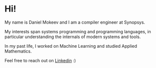 # Hi!

My name is Daniel Mokeev and I am a compiler engineer at Synopsys. 

My interests span systems programming and programming languages, in particular understanding the internals of modern systems and tools. 

In my past life, I worked on Machine Learning and studied Applied Mathematics.

Feel free to reach out on [Linkedin](https://www.linkedin.com/in/daniel-mokeev/) :)
